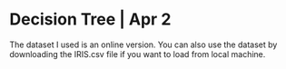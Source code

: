 # Decision Tree | Apr 2 
The dataset I used is an online version. You can also use the dataset by downloading the IRIS.csv file if you want to load from local machine.

